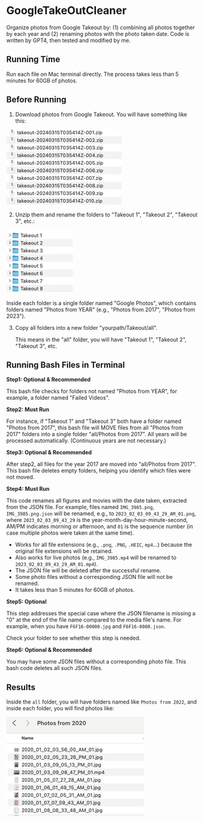 
# GoogleTakeOutCleaner
Organize photos from Google Takeout by: (1) combining all photos together by each year and (2) renaming photos with the photo taken date. Code is written by GPT4, then tested and modified by me.

## Running Time
Run each file on Mac terminal directly. The process takes less than 5 minutes for 60GB of photos.

## Before Running
1. Download photos from Google Takeout. You will have something like this:


![Enter image description here](https://github.com/zhaotianjing/GoogleTakeOutCleaner/blob/main/fig1.png)


2. Unzip them and rename the folders to "Takeout 1", "Takeout 2", "Takeout 3", etc.:


![Enter image description here](https://github.com/zhaotianjing/GoogleTakeOutCleaner/blob/main/fig2.png)
   

   Inside each folder is a single folder named "Google Photos", which contains folders named "Photos from YEAR" (e.g., "Photos from 2017", "Photos from 2023"). 

3. Copy all folders into a new folder "yourpath/Takeout/all".

   This means in the "all" folder, you will have "Takeout 1", "Takeout 2", "Takeout 3", etc.

## Running Bash Files in Terminal
**Step1: Optional & Recommended**

This bash file checks for folders not named "Photos from YEAR", for example, a folder named "Failed Videos".

**Step2: Must Run**

For instance, if "Takeout 1" and "Takeout 3" both have a folder named "Photos from 2017", this bash file will MOVE files from all "Photos from 2017" folders into a single folder "all/Photos from 2017". 
All years will be processed automatically. (Continuous years are not necessary.)

**Step3: Optional & Recommended**

After step2, all files for the year 2017 are moved into "all/Photos from 2017". This bash file deletes empty folders, helping you identify which files were not moved.

**Step4: Must Run**

This code renames all figures and movies with the date taken, extracted from the JSON file. For example, files named `IMG_3985.png`, `IMG_3985.png.json` will be renamed, e.g., to `2023_02_03_09_43_29_AM_01.png`, where `2023_02_03_09_43_29` is the year-month-day-hour-minute-second, AM/PM indicates morning or afternoon, and `01` is the sequence number (in case multiple photos were taken at the same time).

- Works for all file extensions (e.g., `.png`, `.PNG`, `.HEIC`, `mp4`...) because the original file extensions will be retained.
- Also works for live photos (e.g., `IMG_3985.mp4` will be renamed to `2023_02_03_09_43_29_AM_01.mp4`).
- The JSON file will be deleted after the successful rename.
- Some photo files without a corresponding JSON file will not be renamed.
- It takes less than 5 minutes for 60GB of photos.

**Step5: Optional**

This step addresses the special case where the JSON filename is missing a "0" at the end of the file name compared to the media file's name. For example, when you have `F6F16-00000.jpg` and `F6F16-0000.json`.

Check your folder to see whether this step is needed.

**Step6: Optional & Recommended**

You may have some JSON files without a corresponding photo file. This bash code deletes all such JSON files.

## Results
Inside the `all` folder, you will have folders named like `Photos from 2022`, and inside each folder, you will find photos like:


![Enter image description here](https://github.com/zhaotianjing/GoogleTakeOutCleaner/blob/main/fig3.png)
